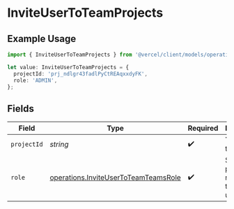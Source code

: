 # InviteUserToTeamProjects

## Example Usage

```typescript
import { InviteUserToTeamProjects } from '@vercel/client/models/operations';

let value: InviteUserToTeamProjects = {
  projectId: 'prj_ndlgr43fadlPyCtREAqxxdyFK',
  role: 'ADMIN',
};
```

## Fields

| Field       | Type                                                                                         | Required           | Description                                 | Example                       |
| ----------- | -------------------------------------------------------------------------------------------- | ------------------ | ------------------------------------------- | ----------------------------- |
| `projectId` | _string_                                                                                     | :heavy_check_mark: | The ID of the project.                      | prj_ndlgr43fadlPyCtREAqxxdyFK |
| `role`      | [operations.InviteUserToTeamTeamsRole](../../models/operations/inviteusertoteamteamsrole.md) | :heavy_check_mark: | Sets the project roles for the invited user | ADMIN                         |
